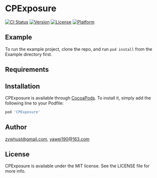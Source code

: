 # CPExposure

[![CI Status](http://img.shields.io/travis/zywhust@gmail.com/CPExposure.svg?style=flat)](https://travis-ci.org/zywhust@gmail.com/CPExposure)
[![Version](https://img.shields.io/cocoapods/v/CPExposure.svg?style=flat)](http://cocoapods.org/pods/CPExposure)
[![License](https://img.shields.io/cocoapods/l/CPExposure.svg?style=flat)](http://cocoapods.org/pods/CPExposure)
[![Platform](https://img.shields.io/cocoapods/p/CPExposure.svg?style=flat)](http://cocoapods.org/pods/CPExposure)

## Example

To run the example project, clone the repo, and run `pod install` from the Example directory first.

## Requirements

## Installation

CPExposure is available through [CocoaPods](http://cocoapods.org). To install
it, simply add the following line to your Podfile:

```ruby
pod 'CPExposure'
```

## Author

zywhust@gmail.com, yawei190@163.com

## License

CPExposure is available under the MIT license. See the LICENSE file for more info.
